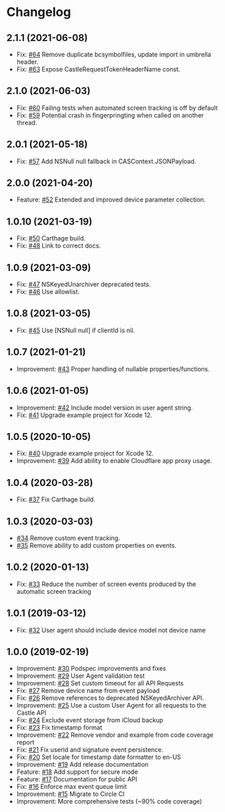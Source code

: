 # Changelog

## 2.1.1 (2021-06-08)
- Fix: [#64](https://github.com/castle/castle-ios/pull/64) Remove duplicate bcsymbolfiles, update import in umbrella header.
- Fix: [#63](https://github.com/castle/castle-ios/pull/63) Expose CastleRequestTokenHeaderName const.

## 2.1.0 (2021-06-03)
- Fix: [#60](https://github.com/castle/castle-ios/pull/60) Failing tests when automated screen tracking is off by default
- Fix: [#59](https://github.com/castle/castle-ios/pull/59) Potential crash in fingerpringting when called on another thread.

## 2.0.1 (2021-05-18)
- Fix: [#57](https://github.com/castle/castle-ios/pull/57) Add NSNull null fallback in CASContext.JSONPayload.

## 2.0.0 (2021-04-20)
- Feature: [#52](https://github.com/castle/castle-ios/pull/52) Extended and improved device parameter collection.

## 1.0.10 (2021-03-19)
- Fix: [#50](https://github.com/castle/castle-ios/pull/50) Carthage build.
- Fix: [#48](https://github.com/castle/castle-ios/pull/48) Link to correct docs.

## 1.0.9 (2021-03-09)

- Fix: [#47](https://github.com/castle/castle-ios/pull/47) NSKeyedUnarchiver deprecated tests.
- Fix: [#46](https://github.com/castle/castle-ios/pull/46) Use allowlist.

## 1.0.8 (2021-03-05)

- Fix: [#45](https://github.com/castle/castle-ios/pull/45) Use [NSNull null] if clientId is nil.

## 1.0.7 (2021-01-21)

- Improvement: [#43](https://github.com/castle/castle-ios/pull/43) Proper handling of nullable properties/functions.

## 1.0.6 (2021-01-05)

- Improvement: [#42](https://github.com/castle/castle-ios/pull/42) Include model version in user agent string.
- Fix: [#41](https://github.com/castle/castle-ios/pull/41) Upgrade example project for Xcode 12.

## 1.0.5 (2020-10-05)

- Fix: [#40](https://github.com/castle/castle-ios/pull/40) Upgrade example project for Xcode 12.
- Improvement: [#39](https://github.com/castle/castle-ios/pull/39) Add ability to enable Cloudflare app proxy usage.

## 1.0.4 (2020-03-28)

- Fix: [#37](https://github.com/castle/castle-ios/pull/37) Fix Carthage build.

## 1.0.3 (2020-03-03)

- [#34](https://github.com/castle/castle-ios/pull/34) Remove custom event tracking.
- [#35](https://github.com/castle/castle-ios/pull/35) Remove ability to add custom properties on events.
 
## 1.0.2 (2020-01-13)

- Fix: [#33](https://github.com/castle/castle-ios/pull/33) Reduce the number of screen events produced by the automatic screen tracking

## 1.0.1 (2019-03-12)

- Fix: [#32](https://github.com/castle/castle-ios/pull/32) User agent should include device model not device name

## 1.0.0 (2019-02-19)

- Improvement: [#30](https://github.com/castle/castle-ios/pull/30) Podspec improvements and fixes
- Improvement: [#29](https://github.com/castle/castle-ios/pull/29) User Agent validation test
- Improvement: [#28](https://github.com/castle/castle-ios/pull/28) Set custom timeout for all API Requests
- Fix: [#27](https://github.com/castle/castle-ios/pull/27) Remove device name from event payload
- Fix: [#26](https://github.com/castle/castle-ios/pull/26) Remove references to deprecated NSKeyedArchiver API.
- Improvement: [#25](https://github.com/castle/castle-ios/pull/25) Use a custom User Agent for all requests to the Castle API
- Fix: [#24](https://github.com/castle/castle-ios/pull/24) Exclude event storage from iCloud backup
- Fix: [#23](https://github.com/castle/castle-ios/pull/23) Fix timestamp format
- Improvement: [#22](https://github.com/castle/castle-ios/pull/22) Remove vendor and example from code coverage report
- Fix: [#21](https://github.com/castle/castle-ios/pull/21) Fix userid and signature event persistence.
- Fix: [#20](https://github.com/castle/castle-ios/pull/20) Set locale for timestamp date formatter to en-US
- Improvement: [#19](https://github.com/castle/castle-ios/pull/19) Add release documentation
- Feature: [#18](https://github.com/castle/castle-ios/pull/18) Add support for secure mode
- Feature: [#17](https://github.com/castle/castle-ios/pull/17) Documentation for public API
- Fix: [#16](https://github.com/castle/castle-ios/pull/16) Enforce max event queue limit
- Improvement: [#15](https://github.com/castle/castle-ios/pull/15) Migrate to Circle CI
- Improvement: More comprehensive tests (~90% code coverage)

